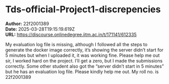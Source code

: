 # Tds-official-Project1-discrepencies

**Author:** 22f2001389  
**Date:** 2025-03-28T19:15:19.619Z  
**URL:** https://discourse.onlinedegree.iitm.ac.in/t/171141/612335

My evaluation log file is missing, although I followed all the steps to generate the docker image correctly, it’s showing the server didn’t start for 5 minutes but when I uploaded it, it was working fine. Please help me out sir, I worked hard on the project. I’ll get a zero, but I made the submissions correctly. Some other student also got the “server didn’t start in 5 minutes” but he has an evaluation log file. Please kindly help me out. My roll no. is 22f2001389
